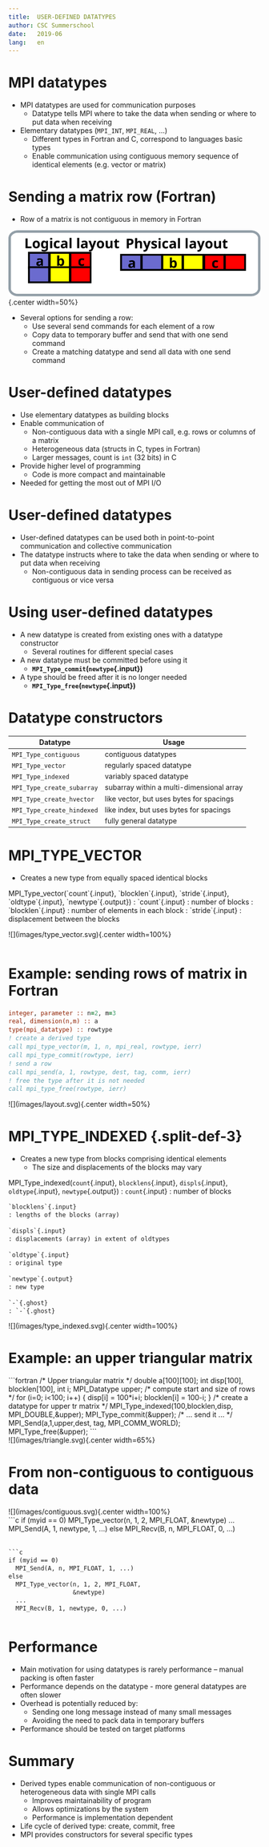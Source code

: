 ```yaml
---
title:  USER-DEFINED DATATYPES 
author: CSC Summerschool
date:   2019-06
lang:   en
---
```


# MPI datatypes

- MPI datatypes are used for communication purposes
	- Datatype tells MPI where to take the data when sending or where
      to put data when receiving
- Elementary datatypes (`MPI_INT`, `MPI_REAL`, ...)
	- Different types in Fortran and C, correspond to languages basic
      types
	- Enable communication using contiguous memory sequence of
      identical elements (e.g. vector or matrix)

# Sending a matrix row (Fortran)

- Row of a matrix is not contiguous in memory in Fortran

<p>

![](images/layout.svg){.center width=50%}

<p>

- Several options for sending a row:
	- Use several send commands for each element of a row
	- Copy data to temporary buffer and send that with one send
      command
	- Create a matching datatype and send all data with one send
      command

# User-defined datatypes

- Use elementary datatypes as building blocks
- Enable communication of 
	- Non-contiguous data with a single MPI call, e.g. rows or columns
      of a matrix
	- Heterogeneous data (structs in C, types in Fortran)
	- Larger messages, count is `int` (32 bits) in C
- Provide higher level of programming
	- Code is more compact and maintainable
- Needed for getting the most out of MPI I/O

# User-defined datatypes

- User-defined datatypes can be used both in point-to-point
  communication and collective communication
- The datatype instructs where to take the data when sending or where
  to put data when receiving
	- Non-contiguous data in sending process can be received as
      contiguous or vice versa

# Using user-defined datatypes

- A new datatype is created from existing ones with a datatype constructor 	
	- Several routines for different special cases
- A new datatype must be committed before using it
    - **`MPI_Type_commit`(`newtype`{.input})**
- A type should be freed after it is no longer needed
    - **`MPI_Type_free`(`newtype`{.input})**

# Datatype constructors

| Datatype                   | Usage                                     |
|----------------------------|-------------------------------------------|
| `MPI_Type_contiguous`      | contiguous datatypes                      |
| `MPI_Type_vector`          | regularly spaced datatype                 |
| `MPI_Type_indexed`         | variably spaced datatype                  |
| `MPI_Type_create_subarray` | subarray within a multi-dimensional array |
| `MPI_Type_create_hvector`  | like vector, but uses bytes for spacings  |
| `MPI_Type_create_hindexed` | like index, but uses bytes for spacings   |
| `MPI_Type_create_struct`   | fully general datatype                    |

# MPI_TYPE_VECTOR

- Creates a new type from equally spaced identical blocks

<div class=column>
MPI_Type_vector(`count`{.input}, `blocklen`{.input}, `stride`{.input}, `oldtype`{.input}, `newtype`{.output})
  : `count`{.input}
    : number of blocks
  : `blocklen`{.input} 
    : number of elements in each block
  : `stride`{.input} 
    : displacement between the blocks
</div>
<div class=column>
<p>
![](images/type_vector.svg){.center width=100%}
</div>

# Example: sending rows of matrix in Fortran

```fortran
integer, parameter :: n=2, m=3
real, dimension(n,m) :: a
type(mpi_datatype) :: rowtype
! create a derived type
call mpi_type_vector(m, 1, n, mpi_real, rowtype, ierr)
call mpi_type_commit(rowtype, ierr)
! send a row
call mpi_send(a, 1, rowtype, dest, tag, comm, ierr)
! free the type after it is not needed
call mpi_type_free(rowtype, ierr)
```

<p>
![](images/layout.svg){.center width=50%}

# MPI_TYPE_INDEXED {.split-def-3}

- Creates a new type from blocks comprising identical elements
	- The size and displacements of the blocks may vary

MPI_Type_indexed(`count`{.input}, `blocklens`{.input}, `displs`{.input}, `oldtype`{.input}, `newtype`{.output})
  :	`count`{.input} 
    : number of blocks

    `blocklens`{.input}	
    : lengths of the blocks (array)

    `displs`{.input} 
    : displacements (array) in extent of oldtypes

    `oldtype`{.input}
    : original type
    
    `newtype`{.output}
    : new type

    `-`{.ghost}
    : `-`{.ghost}

<p>
![](images/type_indexed.svg){.center width=100%}

# Example: an upper triangular matrix

<div class="column">
```fortran
/* Upper triangular matrix */
double a[100][100];
int disp[100], blocklen[100], int i;
MPI_Datatype upper;
/* compute start and size of rows */
for (i=0; i<100; i++) {
    disp[i] = 100*i+i;
    blocklen[i] = 100-­i;
}
/* create a datatype for upper tr matrix */ 
MPI_Type_indexed(100,blocklen,disp,
    MPI_DOUBLE,&upper);
MPI_Type_commit(&upper);
/* ... send it ... */
MPI_Send(a,1,upper,dest, tag, MPI_COMM_WORLD);
MPI_Type_free(&upper);
```
</div>

<div class="column">
![](images/triangle.svg){.center width=65%}
</div>

# From non-contiguous to contiguous data

<div class=column>
![](images/contiguous.svg){.center width=100%}
</div>
<div class=column>
```c
if (myid == 0)
  MPI_Type_vector(n, 1, 2, 
                  MPI_FLOAT, &newtype)
  ...
  MPI_Send(A, 1, newtype, 1, ...)
else
  MPI_Recv(B, n, MPI_FLOAT, 0, ...)

```

```c
if (myid == 0)
  MPI_Send(A, n, MPI_FLOAT, 1, ...)
else
  MPI_Type_vector(n, 1, 2, MPI_FLOAT, 
                  &newtype)
  ...
  MPI_Recv(B, 1, newtype, 0, ...)

```
</div>

# Performance

- Main motivation for using datatypes is rarely performance – manual
  packing is often faster
- Performance depends on the datatype - more general datatypes are
  often slower
- Overhead is potentially reduced by:
	- Sending one long message instead of many small messages
	- Avoiding the need to pack data in temporary buffers
- Performance should be tested on target platforms

# Summary

- Derived types enable communication of non-contiguous or
  heterogeneous data with single MPI calls
	- Improves maintainability of program
	- Allows optimizations by the system 
	- Performance is implementation dependent
- Life cycle of derived type: create, commit, free
- MPI provides constructors for several specific types
